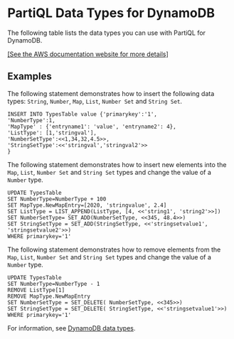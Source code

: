 # PartiQL Data Types for DynamoDB<a name="ql-reference.data-types"></a>

The following table lists the data types you can use with PartiQL for DynamoDB\.

[\[See the AWS documentation website for more details\]](http://docs.aws.amazon.com/amazondynamodb/latest/developerguide/ql-reference.data-types.html)

## Examples<a name="ql-reference.data-types"></a>

The following statement demonstrates how to insert the following data types: `String`, `Number`, `Map`, `List`, `Number Set` and `String Set`\.

```
INSERT INTO TypesTable value {'primarykey':'1', 
'NumberType':1,
'MapType' : {'entryname1': 'value', 'entryname2': 4}, 
'ListType': [1,'stringval'], 
'NumberSetType':<<1,34,32,4.5>>, 
'StringSetType':<<'stringval','stringval2'>>
}
```

The following statement demonstrates how to insert new elements into the `Map`, `List`, `Number Set` and `String Set` types and change the value of a `Number` type\.

```
UPDATE TypesTable 
SET NumberType=NumberType + 100 
SET MapType.NewMapEntry=[2020, 'stringvalue', 2.4]
SET ListType = LIST_APPEND(ListType, [4, <<'string1', 'string2'>>])
SET NumberSetType= SET_ADD(NumberSetType, <<345, 48.4>>)
SET StringSetType = SET_ADD(StringSetType, <<'stringsetvalue1', 'stringsetvalue2'>>)
WHERE primarykey='1'
```

The following statement demonstrates how to remove elements from the `Map`, `List`, `Number Set` and `String Set` types and change the value of a `Number` type\.

```
UPDATE TypesTable 
SET NumberType=NumberType - 1
REMOVE ListType[1]
REMOVE MapType.NewMapEntry
SET NumberSetType = SET_DELETE( NumberSetType, <<345>>)
SET StringSetType = SET_DELETE( StringSetType, <<'stringsetvalue1'>>)
WHERE primarykey='1'
```

For information, see [DynamoDB data types](https://docs.aws.amazon.com/amazondynamodb/latest/developerguide/HowItWorks.NamingRulesDataTypes.html#HowItWorks.DataTypes)\.